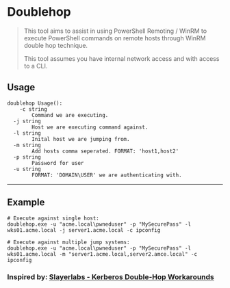 # Doublehop
>This tool aims to assist in using PowerShell Remoting / WinRM to execute PowerShell commands on remote hosts through WinRM double hop technique. 
> 
> This tool assumes you have internal network access and with access to a CLI.


## Usage
```
doublehop Usage():
    -c string
        Command we are executing.
  -j string
        Host we are executing command against.
  -l string
        Inital host we are jumping from.
  -m string
        Add hosts comma seperated. FORMAT: 'host1,host2'
  -p string
        Password for user
  -u string
        FORMAT: 'DOMAIN\USER' we are authenticating with.
```
***

## Example
```
# Execute against single host:
doublehop.exe -u "acme.local\pwneduser" -p "MySecurePass" -l wks01.acme.local -j server1.acme.local -c ipconfig

# Execute against multiple jump systems:
doublehop.exe -u "acme.local\pwneduser" -p "MySecurePass" -l wks01.acme.local -m "server1.acme.local,server2.amce.local" -c ipconfig
```

### Inspired by: [Slayerlabs - Kerberos Double-Hop Workarounds](https://posts.slayerlabs.com/double-hop/ 'Kerberos Double-Hop Workarounds')
